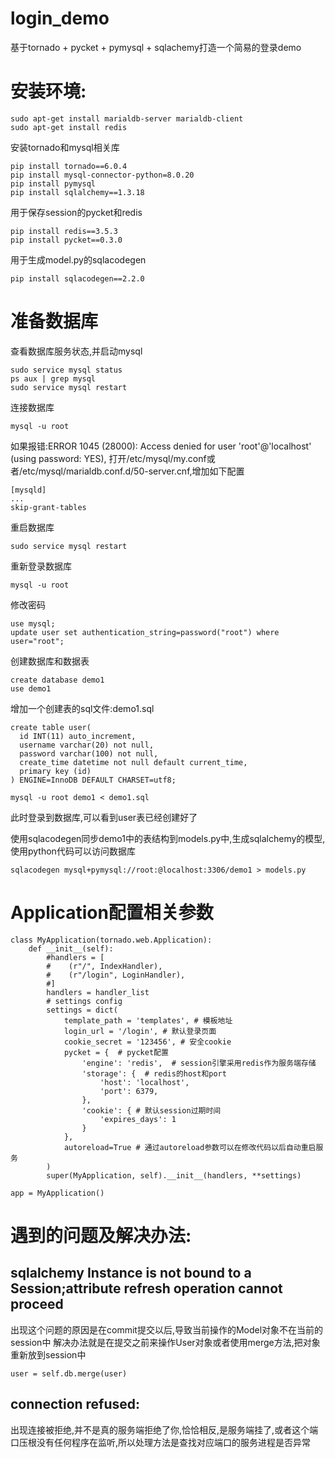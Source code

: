 # login_demo
基于tornado + pycket + pymysql + sqlachemy打造一个简易的登录demo

# 安装环境:
```
sudo apt-get install marialdb-server marialdb-client
sudo apt-get install redis
```
安装tornado和mysql相关库
```
pip install tornado==6.0.4
pip install mysql-connector-python=8.0.20
pip install pymysql
pip install sqlalchemy==1.3.18
```
用于保存session的pycket和redis
```
pip install redis==3.5.3
pip install pycket==0.3.0
```
用于生成model.py的sqlacodegen
```
pip install sqlacodegen==2.2.0
```
# 准备数据库
查看数据库服务状态,并启动mysql
```
sudo service mysql status
ps aux | grep mysql
sudo service mysql restart
```

连接数据库
```
mysql -u root
```
如果报错:ERROR 1045 (28000): Access denied for user 'root'@'localhost' (using password: YES),
打开/etc/mysql/my.conf或者/etc/mysql/marialdb.conf.d/50-server.cnf,增加如下配置
```
[mysqld]
...
skip-grant-tables
```
重启数据库
```
sudo service mysql restart
```
重新登录数据库
```
mysql -u root
```
修改密码
```
use mysql;
update user set authentication_string=password("root") where user="root";
```


创建数据库和数据表
```
create database demo1
use demo1
```
增加一个创建表的sql文件:demo1.sql
```
create table user(
  id INT(11) auto_increment,
  username varchar(20) not null,
  password varchar(100) not null,
  create_time datetime not null default current_time,
  primary key (id)
) ENGINE=InnoDB DEFAULT CHARSET=utf8;
```

```
mysql -u root demo1 < demo1.sql
```
此时登录到数据库,可以看到user表已经创建好了

使用sqlacodegen同步demo1中的表结构到models.py中,生成sqlalchemy的模型,使用python代码可以访问数据库
```
sqlacodegen mysql+pymysql://root:@localhost:3306/demo1 > models.py
```

# Application配置相关参数
```
class MyApplication(tornado.web.Application):
    def __init__(self):
        #handlers = [
        #    (r"/", IndexHandler),
        #    (r"/login", LoginHandler),
        #]
        handlers = handler_list
        # settings config
        settings = dict(
            template_path = 'templates', # 模板地址
            login_url = '/login', # 默认登录页面
            cookie_secret = '123456', # 安全cookie
            pycket = {  # pycket配置
                'engine': 'redis',  # session引擎采用redis作为服务端存储
                'storage': {  # redis的host和port
                    'host': 'localhost',
                    'port': 6379,
                },
                'cookie': { # 默认session过期时间
                    'expires_days': 1
                }
            },
            autoreload=True # 通过autoreload参数可以在修改代码以后自动重启服务
        )
        super(MyApplication, self).__init__(handlers, **settings)

app = MyApplication()
```

# 遇到的问题及解决办法:
## sqlalchemy Instance <User at xxx> is not bound to a Session;attribute refresh operation cannot proceed
出现这个问题的原因是在commit提交以后,导致当前操作的Model对象不在当前的session中
解决办法就是在提交之前来操作User对象或者使用merge方法,把对象重新放到session中
```
user = self.db.merge(user)
```
  
## connection refused:
出现连接被拒绝,并不是真的服务端拒绝了你,恰恰相反,是服务端挂了,或者这个端口压根没有任何程序在监听,所以处理方法是查找对应端口的服务进程是否异常
